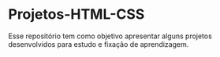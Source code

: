 # Projetos-HTML-CSS
 Esse repositório tem como objetivo apresentar alguns projetos desenvolvidos para estudo e fixação de aprendizagem.
